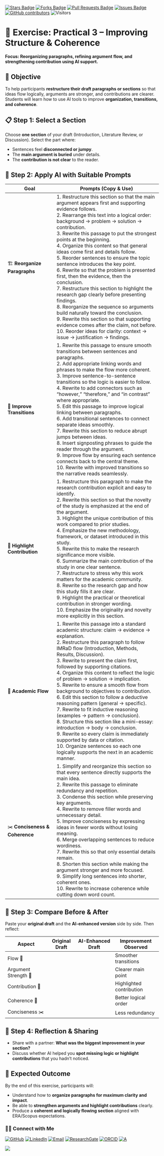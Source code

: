 <a href="https://github.com/drshahizan/short-course/stargazers"><img src="https://img.shields.io/github/stars/drshahizan/short-course" alt="Stars Badge"/></a>
<a href="https://github.com/drshahizan/short-course/network/members"><img src="https://img.shields.io/github/forks/drshahizan/short-course" alt="Forks Badge"/></a>
<a href="https://github.com/drshahizan/short-course/pulls"><img src="https://img.shields.io/github/issues-pr/drshahizan/short-course" alt="Pull Requests Badge"/></a>
<a href="https://github.com/drshahizan/short-course"><img src="https://img.shields.io/github/issues/drshahizan/short-course" alt="Issues Badge"/></a>
<a href="https://github.com/drshahizan/short-course/graphs/contributors"><img alt="GitHub contributors" src="https://img.shields.io/github/contributors/drshahizan/short-course?color=2b9348"></a>
![Visitors](https://api.visitorbadge.io/api/visitors?path=https%3A%2F%2Fgithub.com%2Fdrshahizan%2Fshort-course&labelColor=%23d9e3f0&countColor=%23697689&style=flat)

# 📝 **Exercise: Practical 3 – Improving Structure & Coherence**

**Focus: Reorganizing paragraphs, refining argument flow, and strengthening contribution using AI support.**

## 🎯 **Objective**

To help participants **restructure their draft paragraphs or sections** so that ideas flow logically, arguments are stronger, and contributions are clearer. Students will learn how to use AI tools to improve **organization, transitions, and coherence**.

## 📋 **Step 1: Select a Section**

Choose **one section** of your draft (Introduction, Literature Review, or Discussion). Select the part where:

* Sentences feel **disconnected or jumpy**.
* The **main argument is buried** under details.
* The **contribution is not clear** to the reader.

## 🤖 **Step 2: Apply AI with Suitable Prompts**

| **Goal**                       | **Prompts (Copy & Use)** |
| ------------------------------ | ------------------------------------------------------------------------------------------------------------------------------------------------------------------------------------------------------------------------------------------------------------------------------------------------------------------------------------------------------------------------------------------------------------------------------------------------------------------------------------------------------------------------------------------------------------------------------------------------------------------------------------------------------------------------------------------------------------------------------------------------------------------------------------------------------------------------------------------------------------------------------------------------------ |
| 🏗️ **Reorganize Paragraphs**  | 1. Restructure this section so that the main argument appears first and supporting evidence follows.<br>2. Rearrange this text into a logical order: background → problem → solution → contribution.<br>3. Rewrite this passage to put the strongest points at the beginning.<br>4. Organize this content so that general ideas come first and details follow.<br>5. Reorder sentences to ensure the topic sentence introduces the key point.<br>6. Rewrite so that the problem is presented first, then the evidence, then the conclusion.<br>7. Restructure this section to highlight the research gap clearly before presenting findings.<br>8. Reorganize the sequence so arguments build naturally toward the conclusion.<br>9. Rewrite this section so that supporting evidence comes after the claim, not before.<br>10. Reorder ideas for clarity: context → issue → justification → findings. |
| 🔗 **Improve Transitions**     | 1. Rewrite this passage to ensure smooth transitions between sentences and paragraphs.<br>2. Add appropriate linking words and phrases to make the flow more coherent.<br>3. Improve sentence-to-sentence transitions so the logic is easier to follow.<br>4. Rewrite to add connectors such as “however,” “therefore,” and “in contrast” where appropriate.<br>5. Edit this passage to improve logical linking between paragraphs.<br>6. Add transitional sentences to connect separate ideas smoothly.<br>7. Rewrite this section to reduce abrupt jumps between ideas.<br>8. Insert signposting phrases to guide the reader through the argument.<br>9. Improve flow by ensuring each sentence connects back to the central theme.<br>10. Rewrite with improved transitions so the narrative reads seamlessly.                                                                                      |
| 🎯 **Highlight Contribution**  | 1. Restructure this paragraph to make the research contribution explicit and easy to identify.<br>2. Rewrite this section so that the novelty of the study is emphasized at the end of the argument.<br>3. Highlight the unique contribution of this work compared to prior studies.<br>4. Emphasize the new methodology, framework, or dataset introduced in this study.<br>5. Rewrite this to make the research significance more visible.<br>6. Summarize the main contribution of the study in one clear sentence.<br>7. Restructure to stress why this work matters for the academic community.<br>8. Rewrite so the research gap and how this study fills it are clear.<br>9. Highlight the practical or theoretical contribution in stronger wording.<br>10. Emphasize the originality and novelty more explicitly in this section.                                                             |
| 📑 **Academic Flow**           | 1. Rewrite this passage into a standard academic structure: claim → evidence → explanation.<br>2. Restructure this paragraph to follow IMRaD flow (Introduction, Methods, Results, Discussion).<br>3. Rewrite to present the claim first, followed by supporting citations.<br>4. Organize this content to reflect the logic of problem → solution → implication.<br>5. Rewrite to ensure a smooth flow from background to objectives to contribution.<br>6. Edit this section to follow a deductive reasoning pattern (general → specific).<br>7. Rewrite to fit inductive reasoning (examples → pattern → conclusion).<br>8. Structure this section like a mini-essay: introduction → body → conclusion.<br>9. Rewrite so every claim is immediately supported by data or citation.<br>10. Organize sentences so each one logically supports the next in an academic manner.                         |
| ✂️ **Conciseness & Coherence** | 1. Simplify and reorganize this section so that every sentence directly supports the main idea.<br>2. Rewrite this passage to eliminate redundancy and repetition.<br>3. Condense this section while preserving key arguments.<br>4. Rewrite to remove filler words and unnecessary detail.<br>5. Improve conciseness by expressing ideas in fewer words without losing meaning.<br>6. Merge overlapping sentences to reduce wordiness.<br>7. Rewrite this so that only essential details remain.<br>8. Shorten this section while making the argument stronger and more focused.<br>9. Simplify long sentences into shorter, coherent ones.<br>10. Rewrite to increase coherence while cutting down word count.                                                                                                                                                                                       |


## 📝 **Step 3: Compare Before & After**

Paste your **original draft** and the **AI-enhanced version** side by side. Then reflect:

| **Aspect**           | **Original Draft** | **AI-Enhanced Draft** | **Improvement Observed** |
| -------------------- | ------------------ | --------------------- | ------------------------ |
| Flow 🔄              |                    |                       | Smoother transitions     |
| Argument Strength 🎯 |                    |                       | Clearer main point       |
| Contribution 🌟      |                    |                       | Highlighted contribution |
| Coherence 📑         |                    |                       | Better logical order     |
| Conciseness ✂️       |                    |                       | Less redundancy          |

## 💬 **Step 4: Reflection & Sharing**

* Share with a partner: **What was the biggest improvement in your section?**
* Discuss whether AI helped you **spot missing logic or highlight contributions** that you hadn’t noticed.

## 🎯 **Expected Outcome**

By the end of this exercise, participants will:

* Understand how to **organize paragraphs for maximum clarity and impact**.
* Be able to **strengthen arguments and highlight contributions** clearly.
* Produce a **coherent and logically flowing section** aligned with ERA/Scopus expectations.


### 🙌🏻 Connect with Me
<p align="left">
    <a href="https://github.com/drshahizan" target="_blank"><img alt="GitHub" src="https://img.shields.io/badge/-@drshahizan-181717?style=flat-square&logo=GitHub&logoColor=white"></a>
    <a href="https://www.linkedin.com/in/drshahizan" target="_blank"><img alt="LinkedIn" src="https://img.shields.io/badge/-drshahizan-blue?style=flat-square&logo=Linkedin&logoColor=white&link=https://www.linkedin.com/in/drshahizan/"></a>
    <a href="mailto:shahizan@utm.my" target="_blank"><img alt="Email" src="https://img.shields.io/badge/-shahizan@utm.my-c14438?style=flat-square&logo=Gmail&logoColor=white&link=mailto:shahizan@utm.my.com"></a>
    <a href="https://www.researchgate.net/profile/Mohd-Othman-28" target="_blank"><img alt="ResearchGate" src="https://img.shields.io/badge/-ResearchGate-00CCBB?style=flat-square&logo=ResearchGate&logoColor=white"></a>
    <a href="https://orcid.org/0000-0003-4261-1873" target="_blank"><img alt="ORCID" src="https://img.shields.io/badge/-ORCID-A6CE39?style=flat-square&logo=ORCID&logoColor=white"></a> 
 <a href="https://visitorbadge.io/status?path=https%3A%2F%2Fgithub.com%2Fdrshahizan" target="_blank"><img alt="A" src="https://api.visitorbadge.io/api/visitors?path=https%3A%2F%2Fgithub.com%2Fdrshahizan&labelColor=%23697689&countColor=%23555555&style=plastic"></a>
 
![](https://hit.yhype.me/github/profile?user_id=81284918)
</p>

